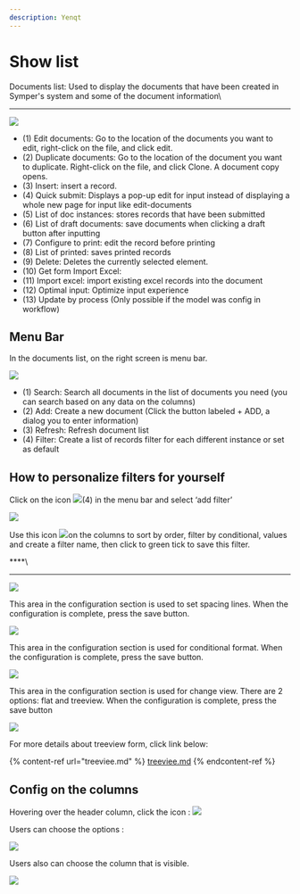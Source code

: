 ```yaml
---
description: Yenqt
---
```


# Show list

Documents list: Used to display the documents that have been created in Symper's system and some of the document information\
****

![](https://lh5.googleusercontent.com/jL15fIo4Sxom4eEuoTwtBUA6FpMIVU5VPpqcN3rs0FIWMRhcJBqS4tUy-1JqhBjFAbntSsPwjC8-NKncb1PlJGZqm1FyX3b9SEp0ryNP9RpE8lyFdtImu0h9XEJv6XioM3tzGSnL)

* (1) Edit documents: Go to the location of the documents you want to edit, right-click on the file, and click edit.
* (2) Duplicate documents: Go to the location of the document you want to duplicate. Right-click on the file, and click Clone. A document copy opens.
* (3) Insert: insert a record.&#x20;
* (4) Quick submit: Displays a pop-up edit for input instead of displaying a whole new page for input like edit-documents
* (5) List of doc instances: stores records that have been submitted
* (6) List of draft documents: save documents when clicking a draft button after inputting
* (7) Configure to print: edit the record before printing
* (8) List of printed: saves printed records
* (9) Delete: Deletes the currently selected element.
* (10) Get form Import Excel:&#x20;
* (11) Import excel: import existing excel records into the document
* (12) Optimal input: Optimize input experience
* (13)  Update by process (Only possible if the model was config in workflow)

## **Menu Bar**

In the documents list, on the right screen is menu bar.

![](https://lh6.googleusercontent.com/CGLfl-bkZMgvIuYJbhohhqHHmgS4hr-yWPcWH0NhW5ohBYi0PwiiYHndUx1L-Di8uYcTi1HcYSqLH3Sua0mh-XmJoq-2SWF\_M1q7xesY4EwWchebQn5gc6Q4U-xLtVhfJtVuuleq)

* (1) Search: Search all documents in the list of documents you need (you can search based on any data on the columns)
* (2) Add: Create a new document (Click the button labeled + ADD, a dialog you to enter information)
* (3) Refresh: Refresh document list&#x20;
* (4) Filter: Create a list of records filter for each different instance or set as default

## **How to personalize filters for yourself**

Click on the icon ![](https://lh4.googleusercontent.com/nphYAwFxujCO6bPPmQahDNkvDKQZMoS7k6zvvf4XWDAjzQgTeHrWUXmhNSj68iy0WnheQCzrcThCcY2Hqg2JEa6XJkqpuGGrNvYzj\_8zgzJMflg6v8ZUCPVycWzi50sfWaFQe2pc)(4) in the menu bar and select ‘add filter’

![](https://lh6.googleusercontent.com/cZMbFjJXmx\_640wtLYnyC9ykw0z9Q-e34FNp9IEVu3sYX9lsWjBAkG0ciQvagvUG6cSGBCNtnTIdI4qxCtzxLgS2tYOPgNDf105YmgiBVjx15iUEEYZyMQQ9oZLeZ2SxY\_k-eZ7U)

Use this icon ![](https://lh4.googleusercontent.com/QGDID4K8jHUAN6zqjHiiymKMu6NbASl-TqSJwE8JQnIwuOSZ58nRM4GCtdo3OE2tiY6tk-VHrwIH6OCGZQpmT0DILZsBmJqOIKwzOQrkCyRUjQnE1zLrfclQ\_h7ScGtOOOoUZ0vO)on the columns to sort by order, filter by conditional,  values and create a filter name, then click to green tick to save this filter.

****\
****

![](<../../.gitbook/assets/image (62).png>)

This area in the configuration section is used to set spacing lines. When the configuration is complete, press the save button.

![](<../../.gitbook/assets/image (191).png>)

This area in the configuration section is used for conditional format. When the configuration is complete, press the save button.

![](https://lh4.googleusercontent.com/2DCHJgt69NDs3hhXL7Rc3A39K8JkvO2fHapgRRd\_iK9lO33kH2M29vBXNanWwsXdQQpjl9ZJdqdn4tmOsJtujE48ZstMmp\_pHFoA\_YO9DZ9HZzPhNsBGsCpVg-N\_QYIlU5KI0oPG)

This area in the configuration section is used for change view. There are 2 options: flat and treeview. When the configuration is complete, press the save button

![](https://lh6.googleusercontent.com/qPEusa\_bGdqSFEIqaCrw4QlaIJjIfz2WN19b0Qu8MFPrSNbyS6V7BNd-Xcc-3PjFt4oX8lKjkRU\_V\_tyh\_StgLn3Q1Khg\_lGhzPb9hGx-fc1G9nQO0\_sc8a5qWYhxu5tmTJh2P0j)

For more details about treeview form, click link below:

{% content-ref url="treeviee.md" %}
[treeviee.md](treeviee.md)
{% endcontent-ref %}

## Config on the columns

Hovering over the header column, click the icon : ![](<../../.gitbook/assets/image (118).png>)

Users can choose the options :

![](<../../.gitbook/assets/image (126).png>)

Users also can choose the column that is visible.

![](<../../.gitbook/assets/image (115).png>)
